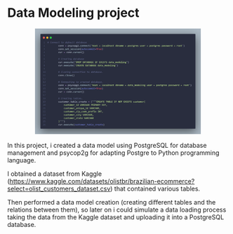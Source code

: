 # Data Modeling project

<p align="center">
<img src="./img/code.png" height = 50% width = 75%>

In this project, i created a data model using PostgreSQL for database management and psycop2g for adapting Postgre to Python programming language.

I obtained a dataset from Kaggle (https://www.kaggle.com/datasets/olistbr/brazilian-ecommerce?select=olist_customers_dataset.csv) that contained various tables. 

Then performed a data model creation (creating different tables and the relations between them), so later on i could simulate a data loading process taking the data 
from the Kaggle dataset and uploading it into a PostgreSQL database.
